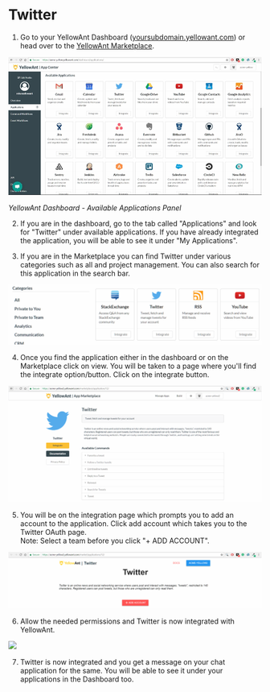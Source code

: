# Twitter

1. Go to your YellowAnt Dashboard \([yoursubdomain.yellowant.com](https://github.com/yellowanthq/yellowant-help-center/tree/bdad19066023aa6a8b667a1d6f05b72945b49759/yoursubdomain.yellowant.com)\) or head over to the [YellowAnt Marketplace](https://www.yellowant.com/marketplace). 

![](../../.gitbook/assets/image%20%28212%29.png)

_YellowAnt Dashboard - Available Applications Panel_

2. If you are in the dashboard, go to the tab called "Applications" and look for "Twitter" under available applications. If you have already integrated the application, you will be able to see it under "My Applications".

3. If you are in the Marketplace you can find Twitter under various categories such as all and project management. You can also search for this application in the search bar.  


![](../../.gitbook/assets/image%20%2853%29.png)

4. Once you find the application either in the dashboard or on the Marketplace click on view. You will be taken to a page where you'll find the integrate option/button. Click on the integrate button.  


![](../../.gitbook/assets/image%20%28205%29.png)

5. You will be on the integration page which prompts you to add an account to the application. Click add account which takes you to the Twitter OAuth page.  
Note: Select a team before you click "+ ADD ACCOUNT".  


![](../../.gitbook/assets/image%20%28199%29.png)

6. Allow the needed permissions and Twitter is now integrated with YellowAnt.  


![](../../.gitbook/assets/image%20%286%29.png)

7. Twitter is now integrated and you get a message on your chat application for the same. You will be able to see it under your applications in the Dashboard too.

